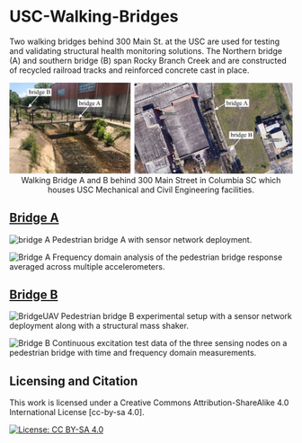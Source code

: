 # USC-Walking-Bridges
Two walking bridges behind 300 Main St. at the USC are used for testing and validating structural health monitoring solutions. The Northern bridge (A) and southern bridge (B) span Rocky Branch Creek and are constructed of recycled railroad tracks and reinforced concrete cast in place. 

<p align="center">
<img src="Images/bridges.jpg" alt="drawing" width="700"/> <br> 
Walking Bridge A and B behind 300 Main Street in Columbia SC which houses USC Mechanical and Civil Engineering facilities. 
</p>
<p align="center">
</p>


## [Bridge A](Bridge_A)

![bridge A](https://github.com/ARTS-Laboratory/UofSC-walking-bridges/assets/53347740/d6ecd5f9-49c8-4d6c-afb2-7e578ebb36db)
Pedestrian bridge A with sensor network deployment.

![Bridge A](https://github.com/ARTS-Laboratory/UofSC-walking-bridges/blob/main/Bridge_A/media/Bridge%20A.jpg)
Frequency domain analysis of the pedestrian bridge response averaged across multiple accelerometers.

## [Bridge B](Bridge_B)

![BridgeUAV](https://github.com/ARTS-Laboratory/UofSC-walking-bridges/assets/53347740/2205b6aa-bdca-4054-8346-3bdd6f3562cb)
Pedestrian bridge B experimental setup with a sensor network deployment along with a structural mass shaker.



![Bridge B](https://github.com/ARTS-Laboratory/UofSC-walking-bridges/assets/53347740/5036d32f-0f58-4ef0-be74-4f4a74d8ce1e)
Continuous excitation test data of the three sensing nodes on a pedestrian bridge with time and frequency domain measurements.





## Licensing and Citation

This work is licensed under a Creative Commons Attribution-ShareAlike 4.0 International License [cc-by-sa 4.0].

[![License: CC BY-SA 4.0](https://img.shields.io/badge/License-CC_BY--SA_4.0-lightgrey.svg)](https://creativecommons.org/licenses/by-sa/4.0/)













